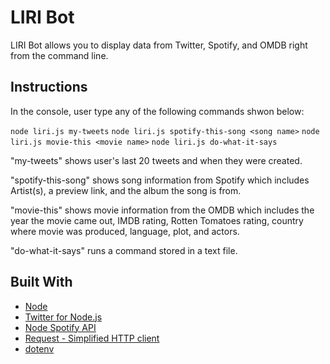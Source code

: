 # LIRI Bot

LIRI Bot allows you to display data from Twitter, Spotify, and OMDB right from the command line.

## Instructions

In the console, user type any of the following commands shwon below:

`node liri.js my-tweets`
`node liri.js spotify-this-song <song name>`
`node liri.js movie-this <movie name>`
`node liri.js do-what-it-says`

"my-tweets" shows user's last 20 tweets and when they were created.

"spotify-this-song" shows song information from Spotify which includes Artist(s), a preview link, and the album the song is from.

"movie-this" shows movie information from the OMDB which includes the year the movie came out, IMDB rating, Rotten Tomatoes rating, country where movie was produced, language, plot, and actors.

"do-what-it-says" runs a command stored in a text file.

## Built With

- [Node](https://nodejs.org/)
- [Twitter for Node.js](https://www.npmjs.com/package/twitter)
- [Node Spotify API](https://www.npmjs.com/package/node-spotify-api)
- [Request - Simplified HTTP client](https://www.npmjs.com/package/request)
- [dotenv](https://www.npmjs.com/package/dotenv)
